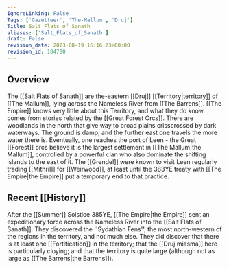 ```yaml
---
IgnoreLinking: False
Tags: ['Gazetteer', 'The-Mallum', 'Druj']
Title: Salt Flats of Sanath
aliases: ['Salt_Flats_of_Sanath']
draft: False
revision_date: 2023-08-19 16:16:23+00:00
revision_id: 104780
---
```


## Overview
The [[Salt Flats of Sanath]] are the-eastern [[Druj]] [[Territory|territory]] of [[The Mallum]], lying across the Nameless River from [[The Barrens]]. [[The Empire]] knows very little about this Territory, and what they do know comes from stories related by the [[Great Forest Orcs]]. There are woodlands in the north that give way to broad plains crisscrossed by dark waterways. The ground is damp, and the further east one travels the more water there is. Eventually, one reaches the port of Leen - the Great [[Forest]] orcs believe it is the largest settlement in [[The Mallum|the Mallum]], controlled by a powerful clan who also dominate the shifting islands to the east of it. The [[Grendel]] were known to visit Leen regularly trading [[Mithril]] for [[Weirwood]], at least until the 383YE treaty with [[The Empire|the Empire]] put a temporary end to that practice.
## Recent [[History]]
After the [[Summer]] Solstice 385YE, [[The Empire|the Empire]] sent an expeditionary force across the Nameless River into the [[Salt Flats of Sanath]]. They discovered the ''Sydathian Fens'', the most north-western of the regions in the territory, and not much else. They did discover that there is at least one [[Fortification]] in the territory; that the [[Druj miasma]] here is particularly cloying; and that the territory is quite large (although not as large as [[The Barrens|the Barrens]]).